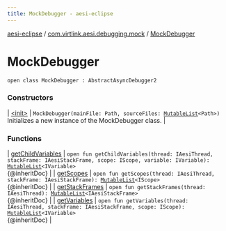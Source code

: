 ```yaml
---
title: MockDebugger - aesi-eclipse
---
```


[aesi-eclipse](../../index.html) / [com.virtlink.aesi.debugging.mock](../index.html) / [MockDebugger](.)

# MockDebugger

`open class MockDebugger : AbstractAsyncDebugger2`

### Constructors

| [&lt;init&gt;](-init-.html) | `MockDebugger(mainFile: Path, sourceFiles: `[`MutableList`](https://kotlinlang.org/api/latest/jvm/stdlib/kotlin.collections/-mutable-list/index.html)`<Path>)`<br>Initializes a new instance of the MockDebugger class. |

### Functions

| [getChildVariables](get-child-variables.html) | `open fun getChildVariables(thread: IAesiThread, stackFrame: IAesiStackFrame, scope: IScope, variable: IVariable): `[`MutableList`](https://kotlinlang.org/api/latest/jvm/stdlib/kotlin.collections/-mutable-list/index.html)`<IVariable>`<br>{@inheritDoc} |
| [getScopes](get-scopes.html) | `open fun getScopes(thread: IAesiThread, stackFrame: IAesiStackFrame): `[`MutableList`](https://kotlinlang.org/api/latest/jvm/stdlib/kotlin.collections/-mutable-list/index.html)`<IScope>`<br>{@inheritDoc} |
| [getStackFrames](get-stack-frames.html) | `open fun getStackFrames(thread: IAesiThread): `[`MutableList`](https://kotlinlang.org/api/latest/jvm/stdlib/kotlin.collections/-mutable-list/index.html)`<IAesiStackFrame>`<br>{@inheritDoc} |
| [getVariables](get-variables.html) | `open fun getVariables(thread: IAesiThread, stackFrame: IAesiStackFrame, scope: IScope): `[`MutableList`](https://kotlinlang.org/api/latest/jvm/stdlib/kotlin.collections/-mutable-list/index.html)`<IVariable>`<br>{@inheritDoc} |

